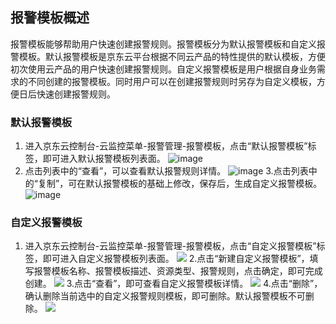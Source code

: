 ## 报警模板概述

报警模板能够帮助用户快速创建报警规则。报警模板分为默认报警模板和自定义报警模板。默认报警模板是京东云平台根据不同云产品的特性提供的默认模板，方便初次使用云产品的用户快速创建报警规则。自定义报警模板是用户根据自身业务需求的不同创建的报警模板。同时用户可以在创建报警规则时另存为自定义模板，方便日后快速创建报警规则。

### 默认报警模板

1. 进入京东云控制台-云监控菜单-报警管理-报警模板，点击“默认报警模板”标签，即可进入默认报警模板列表面。
![image](https://raw.githubusercontent.com/jdcloudcom/cn/monitoring/image/Cloud-Monitor/Alarm-Management/rule-template1.png)
2. 点击列表中的“查看”，可以查看默认报警规则详情。
![image](https://raw.githubusercontent.com/jdcloudcom/cn/monitoring/image/Cloud-Monitor/Alarm-Management/rule-template2.png)
3.点击列表中的“复制”，可在默认报警模板的基础上修改，保存后，生成自定义报警模板。
![image](https://raw.githubusercontent.com/jdcloudcom/cn/monitoring/image/Cloud-Monitor/Alarm-Management/rule-template3.png)

### 自定义报警模板

1. 进入京东云控制台-云监控菜单-报警管理-报警模板，点击“自定义报警模板”标签，即可进入自定义报警模板列表面。
![](https://raw.githubusercontent.com/jdcloudcom/cn/monitoring/image/Cloud-Monitor/Alarm-Management/rule-template4.png)
2.点击“新建自定义报警模板”，填写报警模板名称、报警模板描述、资源类型、报警规则，点击确定，即可完成创建。
![](https://raw.githubusercontent.com/jdcloudcom/cn/monitoring/image/Cloud-Monitor/Alarm-Management/rule-template5.png)
3.点击“查看”，即可查看自定义报警模板详情。
![](https://raw.githubusercontent.com/jdcloudcom/cn/monitoring/image/Cloud-Monitor/Alarm-Management/rule-template6.png)
4.点击“删除”，确认删除当前选中的自定义报警规则模板，即可删除。默认报警模板不可删除。
![](https://raw.githubusercontent.com/jdcloudcom/cn/monitoring/image/Cloud-Monitor/Alarm-Management/rule-template7.png)

